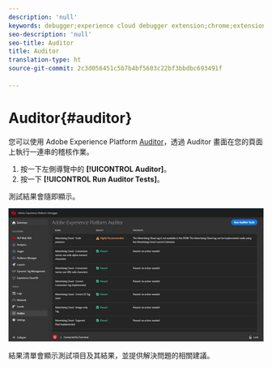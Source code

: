 ```yaml
---
description: 'null'
keywords: debugger;experience cloud debugger extension;chrome;extension;auditor;dtm;target
seo-description: 'null'
seo-title: Auditor
title: Auditor
translation-type: ht
source-git-commit: 2c3d056451c5b7b4bf5603c22bf3bbdbc693491f

---
```



# Auditor{#auditor}

您可以使用 Adobe Experience Platform [Auditor](https://docs.adobe.com/content/help/en/auditor/using/overview.html)，透過 Auditor 畫面在您的頁面上執行一連串的稽核作業。

1. 按一下左側導覽中的 **[!UICONTROL Auditor]**。
1. 按一下 **[!UICONTROL Run Auditor Tests]**。

測試結果會隨即顯示。

![](assets/auditor-results.jpg)

結果清單會顯示測試項目及其結果，並提供解決問題的相關建議。